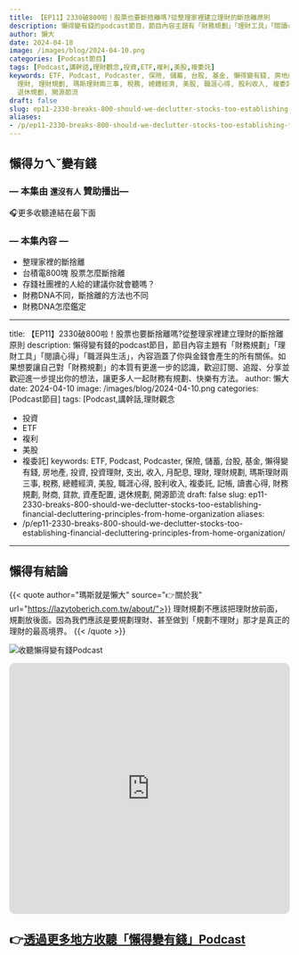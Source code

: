 ```yaml
---
title: 【EP11】2330破800啦！股票也要斷捨離嗎?從整理家裡建立理財的斷捨離原則
description: 懶得變有錢的podcast節目，節目內容主題有「財務規劃」「理財工具」「閱讀心得」「職涯與生活」，內容涵蓋了你與金錢會產生的所有關係。如果想要讓自己對「財務規劃」的本質有更進一步的認識，歡迎訂閱、追蹤、分享並歡迎進一步提出你的想法，讓更多人一起財務有規劃、快樂有方法。
author: 懶大
date: 2024-04-10
image: /images/blog/2024-04-10.png
categories: [Podcast節目]
tags: [Podcast,講幹話,理財觀念,投資,ETF,複利,美股,複委託]
keywords: ETF, Podcast, Podcaster, 保險, 儲蓄, 台股, 基金, 懶得變有錢, 房地產, 投資, 投資理財, 支出, 收入, 月配息,
  理財, 理財規劃, 瑪斯理財兩三事, 稅務, 總體經濟, 美股, 職涯心得, 股利收入, 複委託, 記帳, 讀書心得, 財務規劃, 財商, 貸款, 資產配置,
  退休規劃, 開源節流
draft: false
slug: ep11-2330-breaks-800-should-we-declutter-stocks-too-establishing-financial-decluttering-principles-from-home-organization
aliases:
- /p/ep11-2330-breaks-800-should-we-declutter-stocks-too-establishing-financial-decluttering-principles-from-home-organization/
---
```

## 懶得ㄉㄟˇ變有錢

### — 本集由 `還沒有人` 贊助播出—

🎧更多收聽連結在最下面

### — **本集內容** —

- 整理家裡的斷捨離
- 台積電800塊 股票怎麼斷捨離
- 存錢社團裡的人給的建議你就會聽嗎？
- 財務DNA不同，斷捨離的方法也不同
- 財務DNA怎麼鑑定

---
title: 【EP11】2330破800啦！股票也要斷捨離嗎?從整理家裡建立理財的斷捨離原則
description: 懶得變有錢的podcast節目，節目內容主題有「財務規劃」「理財工具」「閱讀心得」「職涯與生活」，內容涵蓋了你與金錢會產生的所有關係。如果想要讓自己對「財務規劃」的本質有更進一步的認識，歡迎訂閱、追蹤、分享並歡迎進一步提出你的想法，讓更多人一起財務有規劃、快樂有方法。
author: 懶大
date: 2024-04-10
image: /images/blog/2024-04-10.png
categories: [Podcast節目]
tags: [Podcast,講幹話,理財觀念
- 投資
- ETF
- 複利
- 美股
- 複委託]
keywords: ETF, Podcast, Podcaster, 保險, 儲蓄, 台股, 基金, 懶得變有錢, 房地產, 投資, 投資理財, 支出, 收入, 月配息,
  理財, 理財規劃, 瑪斯理財兩三事, 稅務, 總體經濟, 美股, 職涯心得, 股利收入, 複委託, 記帳, 讀書心得, 財務規劃, 財商, 貸款, 資產配置,
  退休規劃, 開源節流
draft: false
slug: ep11-2330-breaks-800-should-we-declutter-stocks-too-establishing-financial-decluttering-principles-from-home-organization
aliases:
- /p/ep11-2330-breaks-800-should-we-declutter-stocks-too-establishing-financial-decluttering-principles-from-home-organization/
---


## 懶得有結論


{{< quote author="瑪斯就是懶大" source="👉關於我" url="https://lazytoberich.com.tw/about/">}}
理財規劃不應該把理財放前面，規劃放後面。因為我們應該是要規劃理財、甚至做到「規劃不理財」那才是真正的理財的最高境界。
{{< /quote >}}


![收聽懶得變有錢Podcast](/images/blog/lazytoberich.svg)


<iframe id="embedPlayer" src="https://embed.podcasts.apple.com/us/podcast/%E6%87%B6%E5%BE%97%E8%AE%8A%E6%9C%89%E9%8C%A2/id1707756115?itsct=podcast_box_player&amp;itscg=30200&amp;ls=1&amp;theme=auto" height="450px" frameborder="0" sandbox="allow-forms allow-popups allow-same-origin allow-scripts allow-top-navigation-by-user-activation" allow="autoplay *; encrypted-media *; clipboard-write" style="width: 100%; max-width: 660px; overflow: hidden; border-radius: 10px; transform: translateZ(0px); animation: 2s ease 0s 6 normal none running loading-indicator; background-color: rgb(228, 228, 228);"></iframe>


## 👉[透過更多地方收聽「懶得變有錢」Podcast](https://solink.soundon.fm/lazytoberich)
